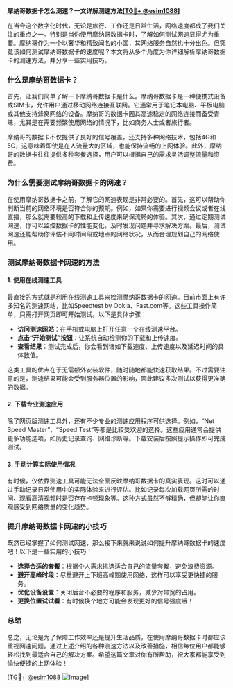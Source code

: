 **摩纳哥数据卡怎么测速？一文详解测速方法[[TG💪+ @esim1088](https://t.me/s/esim1088)]**

在当今这个数字化时代，无论是旅行、工作还是日常生活，网络速度都成了我们关注的重点之一。特别是当你使用摩纳哥数据卡时，了解如何测试网速显得尤为重要。摩纳哥作为一个以奢华和精致闻名的小国，其网络服务自然也十分出色。但究竟该如何测试摩纳哥数据卡的速度呢？本文将从多个角度为你详细解析摩纳哥数据卡的测速方法，并分享一些实用技巧。

### 什么是摩纳哥数据卡？

首先，让我们简单了解一下摩纳哥数据卡是什么。摩纳哥数据卡是一种便携式设备或SIM卡，允许用户通过移动网络连接互联网。它通常用于笔记本电脑、平板电脑或其他支持蜂窝网络的设备。摩纳哥的数据卡因其高速稳定的网络连接而备受青睐，尤其是在需要频繁使用网络的情况下，比如商务人士或者旅行者。

摩纳哥的数据卡不仅提供了良好的信号覆盖，还支持多种网络技术，包括4G和5G，这意味着即使是在人流量大的区域，也能保持流畅的上网体验。此外，摩纳哥的数据卡往往提供多种套餐选择，用户可以根据自己的需求灵活调整流量和资费。

### 为什么需要测试摩纳哥数据卡的网速？

在使用摩纳哥数据卡之前，了解它的网速表现是非常必要的。首先，这可以帮助你判断当前的网络环境是否符合你的预期。例如，如果你需要进行视频会议或者在线直播，那么就需要较高的下载和上传速度来确保流畅的体验。其次，通过定期测试网速，你可以监控数据卡的性能变化，及时发现问题并寻求解决方案。最后，测试网速还能帮助你评估不同时间段或地点的网络状况，从而合理规划自己的网络使用。

### 测试摩纳哥数据卡网速的方法

#### 1. 使用在线测速工具

最直接的方式就是利用在线测速工具来检测摩纳哥数据卡的网速。目前市面上有许多知名的测速网站，比如Speedtest by Ookla、Fast.com等。这些工具操作简单，只需打开网页即可开始测试。以下是具体步骤：

- **访问测速网站**：在手机或电脑上打开任意一个在线测速平台。
- **点击“开始测试”按钮**：让系统自动检测你的下载和上传速度。
- **查看结果**：测试完成后，你会看到诸如下载速度、上传速度以及延迟时间的具体数值。

这类工具的优点在于无需额外安装软件，随时随地都能快速获取结果。不过需要注意的是，测速结果可能会受到服务器位置的影响，因此建议多次测试以获得更准确的数据。

#### 2. 下载专业测速应用

除了网页版测速工具外，还有不少专业的测速应用程序可供选择。例如，“Net Speed Master”、“Speed Test”等都是比较受欢迎的选择。这些应用通常会提供更多功能选项，如历史记录查询、网络诊断等。下载安装后按照提示操作即可完成测试。

#### 3. 手动计算实际使用情况

有时候，仅依靠测速工具可能无法全面反映摩纳哥数据卡的真实表现。这时可以通过手动记录日常使用中的实际体验来进行评估。比如记录每次加载网页所需的时间、观看高清视频时是否存在卡顿现象等。这种方式虽然不够精确，但却能让你直观感受到网络质量的变化趋势。

### 提升摩纳哥数据卡网速的小技巧

既然已经掌握了如何测试网速，那么接下来就来说说如何提升摩纳哥数据卡的速度吧！以下是一些实用的小技巧：

- **选择合适的套餐**：根据个人需求挑选适合自己的流量套餐，避免浪费资源。
- **避开高峰时段**：尽量避开上下班高峰期使用网络，这样可以享受更快捷的服务。
- **优化设备设置**：关闭后台不必要的程序和服务，减少对带宽的占用。
- **更换位置试试看**：有时候换个地方可能会发现更好的信号强度哦！

### 总结

总之，无论是为了保障工作效率还是提升生活品质，在使用摩纳哥数据卡时都应该重视网速问题。通过上述介绍的各种测速方法以及改善措施，相信每位用户都能够轻松找到最适合自己的解决方案。希望这篇文章对你有所帮助，祝大家都能享受到愉快便捷的上网体验！

[[TG💪+ @esim1088](https://t.me/s/esim1088) ![Image](https://i.postimg.cc/4NQfJmqS/Snipaste-2025-05-13-00-14-12.png)]